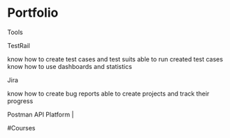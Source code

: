 # Portfolio
Tools

TestRail

know how to create test cases and test suits
able to run created test cases
know how to use dashboards and statistics

Jira

know how to create bug reports
able to create projects and track their progress

Postman API Platform |

#Courses
